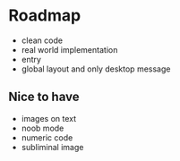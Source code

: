 # Roadmap

* clean code
* real world implementation
* entry
* global layout and only desktop message

## Nice to have
* images on text
* noob mode
* numeric code
* subliminal image
